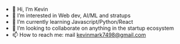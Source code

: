- 👋 Hi, I’m Kevin
- 👀 I’m interested in Web dev, AI/ML and stratups
- 🌱 I’m currently learning Javascript/Python/React
- 💞️ I’m looking to collaborate on anything in the startup ecosystem
- 📫 How to reach me: mail kevinmark7498@gmail.com

<!---
KevCode-Absurd/KevCode-Absurd is a ✨ special ✨ repository because its `README.md` (this file) appears on your GitHub profile.
You can click the Preview link to take a look at your changes.
--->
